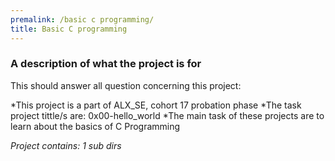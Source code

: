 ```yaml
---
premalink: /basic c programming/
title: Basic C programming
---
```


### A description of what the project is for

This should answer all question concerning this project:

*This project is a part of ALX_SE, cohort 17 probation phase
*The task project tittle/s are: 0x00-hello_world
*The main task of these projects are to learn about the basics of C Programming

*Project contains: 1 sub dirs*
